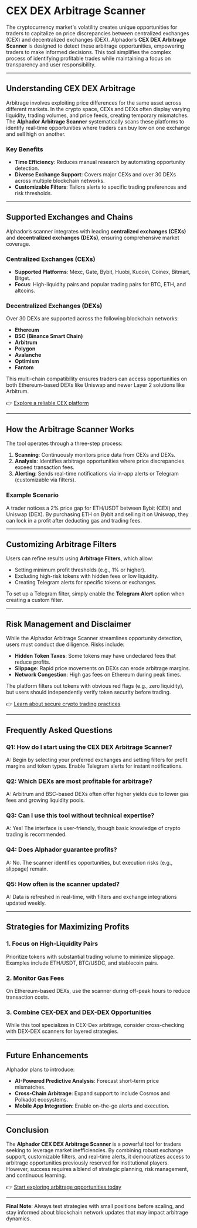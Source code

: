 # CEX DEX Arbitrage Scanner  

The cryptocurrency market's volatility creates unique opportunities for traders to capitalize on price discrepancies between centralized exchanges (CEX) and decentralized exchanges (DEX). Alphador’s **CEX DEX Arbitrage Scanner** is designed to detect these arbitrage opportunities, empowering traders to make informed decisions. This tool simplifies the complex process of identifying profitable trades while maintaining a focus on transparency and user responsibility.  

---

## Understanding CEX DEX Arbitrage  

Arbitrage involves exploiting price differences for the same asset across different markets. In the crypto space, CEXs and DEXs often display varying liquidity, trading volumes, and price feeds, creating temporary mismatches. The **Alphador Arbitrage Scanner** systematically scans these platforms to identify real-time opportunities where traders can buy low on one exchange and sell high on another.  

### Key Benefits  
- **Time Efficiency**: Reduces manual research by automating opportunity detection.  
- **Diverse Exchange Support**: Covers major CEXs and over 30 DEXs across multiple blockchain networks.  
- **Customizable Filters**: Tailors alerts to specific trading preferences and risk thresholds.  

---

## Supported Exchanges and Chains  

Alphador’s scanner integrates with leading **centralized exchanges (CEXs)** and **decentralized exchanges (DEXs)**, ensuring comprehensive market coverage.  

### Centralized Exchanges (CEXs)  
- **Supported Platforms**: Mexc, Gate, Bybit, Huobi, Kucoin, Coinex, Bitmart, Bitget.  
- **Focus**: High-liquidity pairs and popular trading pairs for BTC, ETH, and altcoins.  

### Decentralized Exchanges (DEXs)  
Over 30 DEXs are supported across the following blockchain networks:  
- **Ethereum**  
- **BSC (Binance Smart Chain)**  
- **Arbitrum**  
- **Polygon**  
- **Avalanche**  
- **Optimism**  
- **Fantom**  

This multi-chain compatibility ensures traders can access opportunities on both Ethereum-based DEXs like Uniswap and newer Layer 2 solutions like Arbitrum.  

👉 [Explore a reliable CEX platform](https://bit.ly/okx-bonus)  

---

## How the Arbitrage Scanner Works  

The tool operates through a three-step process:  

1. **Scanning**: Continuously monitors price data from CEXs and DEXs.  
2. **Analysis**: Identifies arbitrage opportunities where price discrepancies exceed transaction fees.  
3. **Alerting**: Sends real-time notifications via in-app alerts or Telegram (customizable via filters).  

### Example Scenario  
A trader notices a 2% price gap for ETH/USDT between Bybit (CEX) and Uniswap (DEX). By purchasing ETH on Bybit and selling it on Uniswap, they can lock in a profit after deducting gas and trading fees.  

---

## Customizing Arbitrage Filters  

Users can refine results using **Arbitrage Filters**, which allow:  
- Setting minimum profit thresholds (e.g., 1% or higher).  
- Excluding high-risk tokens with hidden fees or low liquidity.  
- Creating Telegram alerts for specific tokens or exchanges.  

To set up a Telegram filter, simply enable the **Telegram Alert** option when creating a custom filter.  

---

## Risk Management and Disclaimer  

While the Alphador Arbitrage Scanner streamlines opportunity detection, users must conduct due diligence. Risks include:  
- **Hidden Token Taxes**: Some tokens may have undeclared fees that reduce profits.  
- **Slippage**: Rapid price movements on DEXs can erode arbitrage margins.  
- **Network Congestion**: High gas fees on Ethereum during peak times.  

The platform filters out tokens with obvious red flags (e.g., zero liquidity), but users should independently verify token security before trading.  

👉 [Learn about secure crypto trading practices](https://bit.ly/okx-bonus)  

---

## Frequently Asked Questions  

### Q1: How do I start using the CEX DEX Arbitrage Scanner?  
A: Begin by selecting your preferred exchanges and setting filters for profit margins and token types. Enable Telegram alerts for instant notifications.  

### Q2: Which DEXs are most profitable for arbitrage?  
A: Arbitrum and BSC-based DEXs often offer higher yields due to lower gas fees and growing liquidity pools.  

### Q3: Can I use this tool without technical expertise?  
A: Yes! The interface is user-friendly, though basic knowledge of crypto trading is recommended.  

### Q4: Does Alphador guarantee profits?  
A: No. The scanner identifies opportunities, but execution risks (e.g., slippage) remain.  

### Q5: How often is the scanner updated?  
A: Data is refreshed in real-time, with filters and exchange integrations updated weekly.  

---

## Strategies for Maximizing Profits  

### 1. Focus on High-Liquidity Pairs  
Prioritize tokens with substantial trading volume to minimize slippage. Examples include ETH/USDT, BTC/USDC, and stablecoin pairs.  

### 2. Monitor Gas Fees  
On Ethereum-based DEXs, use the scanner during off-peak hours to reduce transaction costs.  

### 3. Combine CEX-DEX and DEX-DEX Opportunities  
While this tool specializes in CEX-Dex arbitrage, consider cross-checking with DEX-DEX scanners for layered strategies.  

---

## Future Enhancements  

Alphador plans to introduce:  
- **AI-Powered Predictive Analysis**: Forecast short-term price mismatches.  
- **Cross-Chain Arbitrage**: Expand support to include Cosmos and Polkadot ecosystems.  
- **Mobile App Integration**: Enable on-the-go alerts and execution.  

---

## Conclusion  

The **Alphador CEX DEX Arbitrage Scanner** is a powerful tool for traders seeking to leverage market inefficiencies. By combining robust exchange support, customizable filters, and real-time alerts, it democratizes access to arbitrage opportunities previously reserved for institutional players. However, success requires a blend of strategic planning, risk management, and continuous learning.  

👉 [Start exploring arbitrage opportunities today](https://bit.ly/okx-bonus)  

---

**Final Note**: Always test strategies with small positions before scaling, and stay informed about blockchain network updates that may impact arbitrage dynamics.